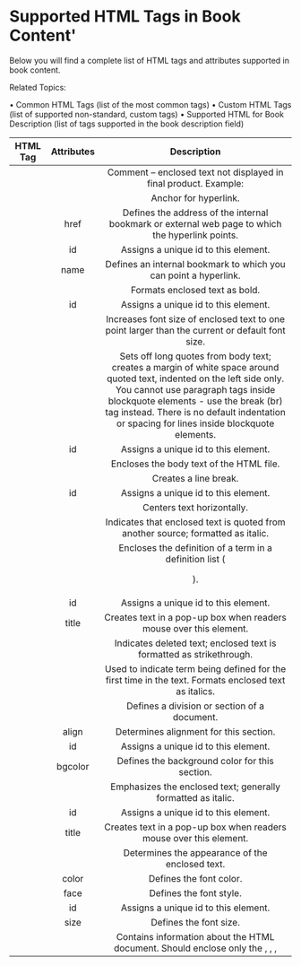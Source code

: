 # Supported HTML Tags in Book Content'

Below you will find a complete list of HTML tags and attributes supported in book content. 

Related Topics:

• Common HTML Tags (list of the most common tags) 
• Custom HTML Tags (list of supported non-standard, custom tags) 
• Supported HTML for Book Description (list of tags supported in the book description field) 


|   HTML Tag   | Attributes | Description |
|:------------:|:----------:|:-----------:|
|  <!-- -->    |            | Comment – enclosed text not displayed in final product. Example: <!-- This is a comment. --> |
|      <a>     |            | Anchor for hyperlink. |
|              |    href    | Defines the address of the internal bookmark or external web page to which the hyperlink points. |
|              |     id     | Assigns a unique id to this element. |
|              |    name    | Defines an internal bookmark to which you can point a hyperlink. |
|      <b>     |            | Formats enclosed text as bold. |
|              |     id     | Assigns a unique id to this element. |
|     <big>    |            | Increases font size of enclosed text to one point larger than the current or default font size. |
| <blockquote> |            | Sets off long quotes from body text; creates a margin of white space around quoted text, indented on the left side only. You cannot use paragraph tags inside blockquote elements - use the break (br) tag instead. There is no default indentation or spacing for lines inside blockquote elements. |
|              |     id     | Assigns a unique id to this element. |
|    <body>    |            | Encloses the body text of the HTML file. |
|    <br>      |            | Creates a line break. |
|              |     id     | Assigns a unique id to this element. |
|   <center>   |            | Centers text horizontally. |
|    <cite>    |            | Indicates that enclosed text is quoted from another source; formatted as italic. |
|     <dd>     |            | Encloses the definition of a term in a definition list (<dl>). |
|              |     id     | Assigns a unique id to this element. |
|              |    title   | Creates text in a pop-up box when readers mouse over this element. |
|     <del>    |            | Indicates deleted text; enclosed text is formatted as strikethrough. |
|     <dfn>    |            | Used to indicate term being defined for the first time in the text. Formats enclosed text as italics. |
|     <div>    |            | Defines a division or section of a document. |
|              |    align   | Determines alignment for this section. |
|              |     id     | Assigns a unique id to this element. |
|              |   bgcolor  | Defines the background color for this section. |
|     <em>     |            | Emphasizes the enclosed text; generally formatted as italic. |
|              |     id     | Assigns a unique id to this element. |
|              |    title   | Creates text in a pop-up box when readers mouse over this element. |
|    <font>    |            | Determines the appearance of the enclosed text. |
|              |    color   | Defines the font color. |
|              |    face    | Defines the font style. |
|              |     id     | Assigns a unique id to this element. |
|              |    size    | Defines the font size. |
|    <head>    |            | Contains information about the HTML document. Should enclose only the <base>, <link>, <meta>, <title>, <style>, and <script> tags. Information enclosed in the tags is not displayed in the final product. |
| <h1> to <h6> |            | Formats enclosed text as a section heading: <h1> (largest) through <h6> (smallest). |
|    <hr />    |            | Creates a horizontal "rule" or line. Often used to divide sections of text. |
|              |    color   | Defines the color of this element. |
|              |     id     | Assigns a unique id to this element. |
|              |    width   | Defines the width of this element. |
|    <html>    |            | Indicates the start and end (</html>) of an HTML document. |
|     <i>      |            | Formats enclosed text as italic. |
|              |    class   | Assigns one or more class names to this element. |
|              |     id     | Assigns a unique id to this element. |
|   <img />    |            | Defines an inline image within the text. |
|              |    align   | Determines the alignment of the image. |
|              |    border  | Defines a border around the image. |
|              |    height  | Determines the height of the image. |
|              |      id    | Assigns a unique id to this element. |
|              |     src    | Identifies the source file and location of the image. |
|              |    width   | Determines the width of the image. |
|     <li>     |            | Identifies an item in an ordered (numbered) or unordered (bulleted) list. |
|              |    class   | Assigns one or more class names to this element. |
|              |     id     | Assigns a unique id to this element. |
|              |    title   | Creates text in a pop-up box when readers mouse over this element. |
|     <ol>     |            | Creates a numbered list from enclosed items, each of which is identified by a <li> tag. |
|              |     id     | Assigns a unique id to this element. |
|     <p>      |            | Defines a paragraph of text with the first line indented; creates a line break at the end of the enclosed text. |
|              |    align   | Determines the alignment of the paragraph. |
|              |     id     | Assigns a unique id to this paragraph. |
|              |    title   | Creates text in a pop-up box when readers mouse over this element. |
|     <s>      |            | Formats text as strikethrough. See also, <strike>. |
|              |     id     | Assigns a unique id to this element. |
|              |    style   | Defines the style for this element. |
|              |    title   | Creates text in a pop-up box when readers mouse over this element. |
|   <small>    |            | Reduces font size of enclosed text to one point smaller than the current or default font size. |
|              |     id     | Assigns a unique id to this element. |
|    <span>    |            | Applies defined attributes to in-line text. |
|              |    bgcolor | Defines the background color for this element. |
|              |    title   | Creates text in a pop-up box when readers mouse over this element. |
|   <strike>   |            | Formats text as strikethrough. See also, <s>. |
|              |    class   | Assigns one or more class names to this element. |
|              |     id     | Assigns a unique id to this element. |
|   <strong>   |            | Formats enclosed text as bold. See also, <b>. |
|              |    class   | Assigns one or more class names to this element. |
|              |     id     | Assigns a unique id to this element. |
|    <sub>     |            | Formats enclosed text as subscript: reduces the font size and drops it below the baseline. |
|              |     id     | Assigns a unique id to this element. |
|    <sup>     |            | Formats enclosed text as superscript: reduces the font size and places it above the baseline. |
|              |    class   | Assigns one or more class names to this element. |
|              |     id     | Assigns a unique id to this element. |
|     <u>      |            | Formats enclosed text as underlined. |
|              |     id     | Assigns a unique id to this element. |
|     <ul>     |            | Creates a bulleted list from enclosed items, each of which is identified by a <li> tag. |
|              |    class   | Assigns one or more class names to this element. |
|              |     id     | Assigns a unique id to this element. |
|    <var>     |            | Indicates a variable name or program argument. Enclosed text formatted as italic. |

